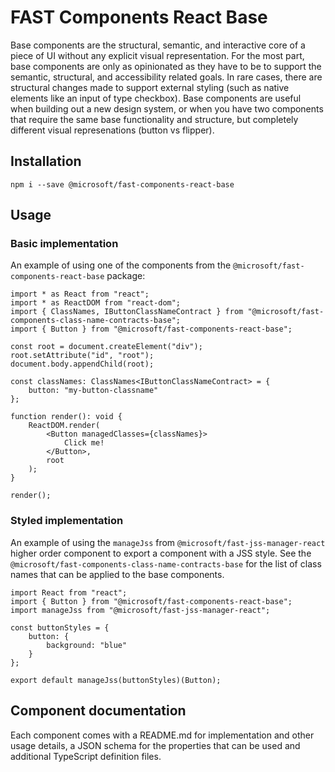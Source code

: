 # FAST Components React Base
Base components are the structural, semantic, and interactive core of a piece of UI without any explicit visual representation. For the most part, base components are only as opinionated as they have to be to support the semantic, structural, and accessibility related goals. In rare cases, there are structural changes made to support external styling (such as native elements like an input of type checkbox). Base components are useful when building out a new design system, or when you have two components that require the same base functionality and structure, but completely different visual represenations (button vs flipper).

## Installation
`npm i --save @microsoft/fast-components-react-base`

## Usage
### Basic implementation
An example of using one of the components from the `@microsoft/fast-components-react-base` package:

```tsx
import * as React from "react";
import * as ReactDOM from "react-dom";
import { ClassNames, IButtonClassNameContract } from "@microsoft/fast-components-class-name-contracts-base";
import { Button } from "@microsoft/fast-components-react-base";

const root = document.createElement("div");
root.setAttribute("id", "root");
document.body.appendChild(root);

const classNames: ClassNames<IButtonClassNameContract> = {
    button: "my-button-classname"
};

function render(): void {
    ReactDOM.render(
        <Button managedClasses={classNames}>
            Click me!
        </Button>,
        root
    );
}

render();
```

### Styled implementation
An example of using the `manageJss` from `@microsoft/fast-jss-manager-react` higher order component to export a component with a JSS style. See the `@microsoft/fast-components-class-name-contracts-base` for the list of class names that can be applied to the base components.

```
import React from "react";
import { Button } from "@microsoft/fast-components-react-base";
import manageJss from "@microsoft/fast-jss-manager-react";

const buttonStyles = {
    button: {
        background: "blue"
    }
};

export default manageJss(buttonStyles)(Button);
```

## Component documentation
Each component comes with a README.md for implementation and other usage details, a JSON schema for the properties that can be used and additional TypeScript definition files.
